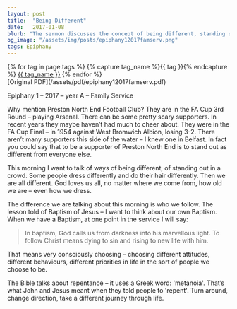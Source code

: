 ```yaml
---
layout: post
title:  "Being Different"
date:   2017-01-08
blurb: "The sermon discusses the concept of being different, standing out in a crowd, and choosing to follow Christ. It emphasizes the importance of making conscious choices about our attitudes, behaviors, and life priorities. The sermon also explains the concept of 'metanoia', a Greek word used in the Bible, which means to repent, turn around, change direction, and take a different journey through life."
og_image: "/assets/img/posts/epiphany12017famserv.png"
tags: Epiphany
---    
```

<div class="tag-pills">
  {% for tag in page.tags %}
    {% capture tag_name %}{{ tag }}{% endcapture %}
    <a href="{{ site.baseurl }}/tag/{{ tag_name }}" class="tag-pill">{{ tag_name }}</a>
  {% endfor %}
</div>
[Original PDF](/assets/pdf/epiphany12017famserv.pdf)

Epiphany 1 – 2017 – year A – Family Service

Why mention Preston North End Football Club? They are in the FA Cup 3rd Round – playing Arsenal. There can be some pretty scary supporters. In recent years they maybe haven’t had much to cheer about. They were in the FA Cup Final – in 1954 against West Bromwich Albion, losing 3-2. There aren’t many supporters this side of the water – I knew one in Belfast. In fact you could say that to be a supporter of Preston North End is to stand out as different from everyone else.

This morning I want to talk of ways of being different, of standing out in a crowd. Some people dress differently and do their hair differently. Then we are all different. God loves us all, no matter where we come from, how old we are – even how we dress.

The difference we are talking about this morning is who we follow. The lesson told of Baptism of Jesus – I want to think about our own Baptism. When we have a Baptism, at one point in the service I will say:

>In baptism, God calls us from darkness into his marvellous light. To follow Christ means dying to sin and rising to new life with him.

That means very consciously choosing – choosing different attitudes, different behaviours, different priorities in life in the sort of people we choose to be.

The Bible talks about repentance – it uses a Greek word: 'metanoia'. That’s what John and Jesus meant when they told people to 'repent'. Turn around, change direction, take a different journey through life.
